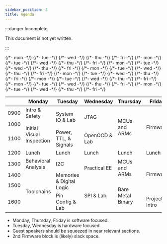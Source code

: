 ```yaml
---
sidebar_position: 3
title: Agenda
---
```


:::danger Incomplete

This document is not yet written.

:::

<table>
  <thead>
    <tr>
      <th></th>
      <th>Monday</th>
      <th>Tuesday</th>
      <th>Wednesday</th>
      <th>Thursday</th>
      <th>Friday</th>
    </tr>
  </thead>
  <tbody>
    <tr>
      <td>0900</td>
      {/*- mon -*/}<td>Intro & Safety</td>
      {/*- tue -*/}<td rowspan="2">System IO & Lab</td>
      {/*- wed -*/}<td rowspan="2">JTAG</td>
      {/*- thu -*/}<td rowspan="3">MCUs and ARMs</td>
      {/*- fri -*/}<td rowspan="3">Firmware</td>
    </tr>
    <tr>
      <td>1000</td>
      {/*- mon -*/}<td rowspan="2">Initial Visual Inspection</td>
      {/*- tue -*/}
      {/*- wed -*/}
      {/*- thu -*/}
      {/*- fri -*/}
    </tr>
    <tr>
      <td>1100</td>
      {/*- mon -*/}
      {/*- tue -*/}<td>Power, TTL, & Signals</td>
      {/*- wed -*/}<td>OpenOCD & Lab</td>
      {/*- thu -*/}
      {/*- fri -*/}
    </tr>
    <tr>
      <td>1200</td>
      {/*- mon -*/}<td>Lunch</td>
      {/*- tue -*/}<td>Lunch</td>
      {/*- wed -*/}<td>Lunch</td>
      {/*- thu -*/}<td>Lunch</td>
      {/*- fri -*/}<td>Lunch</td>
    </tr>
    <tr>
      <td>1300</td>
      {/*- mon -*/}<td>Behavioral Analysis</td>
      {/*- tue -*/}<td>I2C</td>
      {/*- wed -*/}<td rowspan="2">Practical EE</td>
      {/*- thu -*/}<td rowspan="2">MCUs and ARMs</td>
      {/*- fri -*/}<td rowspan="3">Firmware</td>
    </tr>
    <tr>
      <td>1400</td>
      {/*- mon -*/}<td rowspan="3">Toolchains</td>
      {/*- tue -*/}<td rowspan="2">Memories & Digital Logic</td>
      {/*- wed -*/}
      {/*- thu -*/}
      {/*- fri -*/}
    </tr>
    <tr>
      <td>1500</td>
      {/*- mon -*/}
      {/*- tue -*/}
      {/*- wed -*/}<td rowspan="2">SPI & Lab</td>
      {/*- thu -*/}<td rowspan="2">Bare Metal Binary</td>
      {/*- fri -*/}
    </tr>
    <tr>
      <td>1600</td>
      {/*- mon -*/}
      {/*- tue -*/}<td>Pin Config & Lab</td>
      {/*- wed -*/}
      {/*- thu -*/}
      {/*- fri -*/}<td>Project Intro</td>
    </tr>
  </tbody>
</table>

- Monday, Thursday, Friday is software focused.
- Tuesday, Wednesday is hardware focused.
- Guest speakers should be squeezed in near relevant sections.
- 2nd Firmware block is (likely) slack space.
